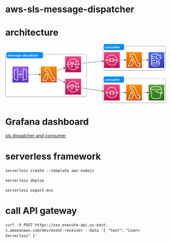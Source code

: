 # aws-sls-message-dispatcher

# architecture

![architecture diagram](./architecture/aws-sls-message-dispatcher.png "architecture diagram")

# Grafana dashboard

[sls dispatcher and consumer](https://grafana.com/grafana/dashboards/13671/edit)

# serverless framework

`serverless create --template aws-nodejs`

`serverless deploy`

`serverless export-env`

# call API gateway

`curl -X POST https://xxx.execute-api.us-east-1.amazonaws.com/dev/event-receiver --data '{ "text": "Learn Serverless" }'`


